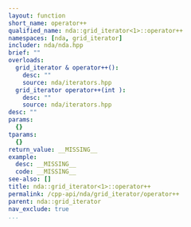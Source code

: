 ```yaml
---
layout: function
short_name: operator++
qualified_name: nda::grid_iterator<1>::operator++
namespaces: [nda, grid_iterator]
includer: nda/nda.hpp
brief: ""
overloads:
  grid_iterator & operator++():
    desc: ""
    source: nda/iterators.hpp
  grid_iterator operator++(int ):
    desc: ""
    source: nda/iterators.hpp
desc: ""
params:
  {}
tparams:
  {}
return_value: __MISSING__
example:
  desc: __MISSING__
  code: __MISSING__
see-also: []
title: nda::grid_iterator<1>::operator++
permalink: /cpp-api/nda/grid_iterator/operator++
parent: nda::grid_iterator
nav_exclude: true
...
```


